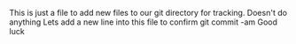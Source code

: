 This is just a file to add new files to our git directory for tracking.
Doesn't do anything
Lets add a new line into this file to confirm git commit -am 
Good luck

